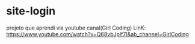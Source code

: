 # site-login
 projeto que aprendi via youtube canal(Girl Coding)
 LinK: https://www.youtube.com/watch?v=Q68vbJplf7I&ab_channel=GirlCoding
